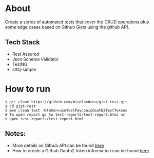 # About
Create a series of automated tests that cover the CRUD
operations plus some edge cases based on Github Gists using the github API.
## Tech Stack

* Rest Assured
* Json Schema Validator
* TestNG
* slf4j-simple

# How to run
    $ git clone https://github.com/nicolaedanu/gist-rest.git
    $ cd gist-rest
    $ mvn clean test -Dtoken=useTestPayconiqOauth2TestTokens
    # To open report go to test-reports/test-report.html or
    $ open test-reports/test-report.html

## Notes:
* More details on Github API can be found [here](https://developer.github.com/v3/gists/)
* How to create a Github Oauth2 token information can be found [here](https://blog.github.com/2013-05-16-personal-api-tokens/)